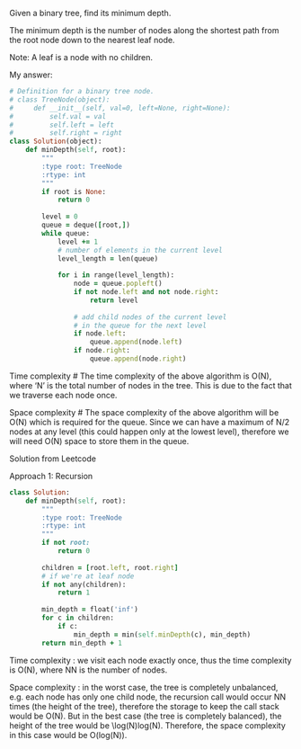 Given a binary tree, find its minimum depth.

The minimum depth is the number of nodes along the shortest path from the root node down to the nearest leaf node.

Note: A leaf is a node with no children.

My answer:

```ruby
# Definition for a binary tree node.
# class TreeNode(object):
#     def __init__(self, val=0, left=None, right=None):
#         self.val = val
#         self.left = left
#         self.right = right
class Solution(object):
    def minDepth(self, root):
        """
        :type root: TreeNode
        :rtype: int
        """    
        if root is None:
            return 0
        
        level = 0
        queue = deque([root,])
        while queue:
            level += 1
            # number of elements in the current level 
            level_length = len(queue)
            
            for i in range(level_length):
                node = queue.popleft()
                if not node.left and not node.right:
                    return level
                
                # add child nodes of the current level
                # in the queue for the next level
                if node.left:
                    queue.append(node.left)
                if node.right:
                    queue.append(node.right)
 ```
 
Time complexity #
The time complexity of the above algorithm is O(N), where ‘N’ is the total number of nodes in the tree. This is due to the fact that we traverse each node once.

Space complexity #
The space complexity of the above algorithm will be O(N) which is required for the queue. Since we can have a maximum of N/2 nodes at any level (this could happen only at the lowest level), therefore we will need O(N) space to store them in the queue.

Solution from Leetcode

Approach 1: Recursion

```ruby
class Solution:
    def minDepth(self, root):
        """
        :type root: TreeNode
        :rtype: int
        """
        if not root: 
            return 0 
        
        children = [root.left, root.right]
        # if we're at leaf node
        if not any(children):
            return 1
        
        min_depth = float('inf')
        for c in children:
            if c:
                min_depth = min(self.minDepth(c), min_depth)
        return min_depth + 1 
```

Time complexity : we visit each node exactly once, thus the time complexity is O(N), where NN is the number of nodes.

Space complexity : in the worst case, the tree is completely unbalanced, e.g. each node has only one child node, the recursion call would occur NN times (the height of the tree), therefore the storage to keep the call stack would be O(N). But in the best case (the tree is completely balanced), the height of the tree would be \log(N)log(N). Therefore, the space complexity in this case would be O(log(N)).
